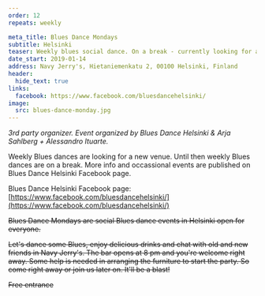 ```yaml
---
order: 12
repeats: weekly

meta_title: Blues Dance Mondays
subtitle: Helsinki
teaser: Weekly blues social dance. On a break - currently looking for a new venue.
date_start: 2019-01-14
address: Navy Jerry's, Hietaniemenkatu 2, 00100 Helsinki, Finland
header:
  hide_text: true
links:
  facebook: https://www.facebook.com/bluesdancehelsinki/
image:
  src: blues-dance-monday.jpg
---
```


_3rd party organizer. Event organized by Blues Dance Helsinki & Arja Sahlberg + Alessandro Ituarte._

Weekly Blues dances are looking for a new venue. Until then weekly Blues dances are on a break. More info and occassional events are published on Blues Dance Helsinki Facebook page.

Blues Dance Helsinki Facebook page: [https://www.facebook.com/bluesdancehelsinki/](https://www.facebook.com/bluesdancehelsinki/)

~~Blues Dance Mondays are social Blues dance events in Helsinki open for everyone.~~

~~Let's dance some Blues, enjoy delicious drinks and chat with old and new friends in Navy Jerry's. The bar opens at 8 pm and you're welcome right away. Some help is needed in arranging the furniture to start the party. So come right away or join us later on. It'll be a blast!~~

~~Free entrance~~
